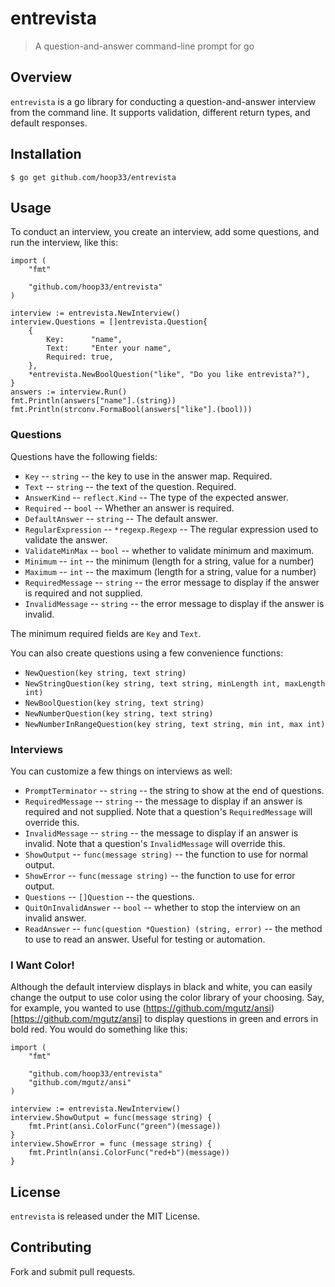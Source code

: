 # entrevista

> A question-and-answer command-line prompt for go

## Overview

`entrevista` is a go library for conducting a question-and-answer interview from the command line. It supports validation, different return types, and default responses.

## Installation

```
$ go get github.com/hoop33/entrevista
```

## Usage

To conduct an interview, you create an interview, add some questions, and run the interview, like this:

``` golang
import (
	"fmt"

	"github.com/hoop33/entrevista"
)

interview := entrevista.NewInterview()
interview.Questions = []entrevista.Question{
	{
		Key:      "name",
		Text:     "Enter your name",
		Required: true,
	},
	*entrevista.NewBoolQuestion("like", "Do you like entrevista?"),
}
answers := interview.Run()
fmt.Println(answers["name"].(string))
fmt.Println(strconv.FormaBool(answers["like"].(bool)))
```

### Questions

Questions have the following fields:

* `Key` -- `string` -- the key to use in the answer map. Required.
* `Text` -- `string` -- the text of the question. Required.
* `AnswerKind` -- `reflect.Kind` -- The type of the expected answer.
* `Required` -- `bool` -- Whether an answer is required.
* `DefaultAnswer` -- `string` -- The default answer.
* `RegularExpression` -- `*regexp.Regexp` -- The regular expression used to validate the answer.
* `ValidateMinMax` -- `bool` -- whether to validate minimum and maximum.
* `Minimum` -- `int` -- the minimum (length for a string, value for a number)
* `Maximum` -- `int` -- the maximum (length for a string, value for a number)
* `RequiredMessage` -- `string` -- the error message to display if the answer is required and not supplied.
* `InvalidMessage` -- `string` -- the error message to display if the answer is invalid.

The minimum required fields are `Key` and `Text`.

You can also create questions using a few convenience functions:

* `NewQuestion(key string, text string)`
* `NewStringQuestion(key string, text string, minLength int, maxLength int)`
* `NewBoolQuestion(key string, text string)`
* `NewNumberQuestion(key string, text string)`
* `NewNumberInRangeQuestion(key string, text string, min int, max int)`

### Interviews

You can customize a few things on interviews as well:

* `PromptTerminator` -- `string` -- the string to show at the end of questions.
* `RequiredMessage` -- `string` -- the message to display if an answer is required and not supplied. Note that a question's `RequiredMessage` will override this.
* `InvalidMessage` -- `string` -- the message to display if an answer is invalid. Note that a question's `InvalidMessage` will override this.
* `ShowOutput` -- `func(message string)` -- the function to use for normal output.
* `ShowError` -- `func(message string)` -- the function to use for error output.
* `Questions` -- `[]Question` -- the questions.
* `QuitOnInvalidAnswer` -- `bool` -- whether to stop the interview on an invalid answer.
* `ReadAnswer` -- `func(question *Question) (string, error)` -- the method to use to read an answer. Useful for testing or automation.

### I Want Color!

Although the default interview displays in black and white, you can easily change the output to use color using the color library of your choosing. Say, for example, you wanted to use (https://github.com/mgutz/ansi)[https://github.com/mgutz/ansi] to display questions in green and errors in bold red. You would do something like this:

``` golang
import (
	"fmt"

	"github.com/hoop33/entrevista"
	"github.com/mgutz/ansi"
)

interview := entrevista.NewInterview()
interview.ShowOutput = func(message string) {
	fmt.Print(ansi.ColorFunc("green")(message))
}
interview.ShowError = func (message string) {
	fmt.Println(ansi.ColorFunc("red+b")(message))
}
```

## License

`entrevista` is released under the MIT License.

## Contributing

Fork and submit pull requests.
